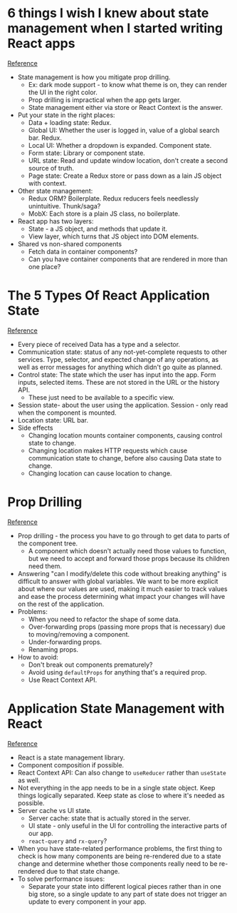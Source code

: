 # 6 things I wish I knew about state management when I started writing React apps
[Reference](https://medium.com/@veeralpatel/things-ive-learned-about-state-management-for-react-apps-174b8bde87fb)

- State management is how you mitigate prop drilling.
  - Ex: dark mode support - to know what theme is on, they can render the UI in the right color.
  - Prop drilling is impractical when the app gets larger.
  - State management either via store or React Context is the answer.
- Put your state in the right places:
  - Data + loading state: Redux.
  - Global UI: Whether the user is logged in, value of a global search bar. Redux.
  - Local UI: Whether a dropdown is expanded. Component state.
  - Form state: Library or component state.
  - URL state: Read and update window location, don't create a second source of truth.
  - Page state: Create a Redux store or pass down as a lain JS object with context.
- Other state management:
  - Redux ORM? Boilerplate. Redux reducers feels needlessly unintuitive.  Thunk/saga?
  - MobX: Each store is a plain JS class, no boilerplate.
- React app has two layers:
  - State - a JS object, and methods that update it.
  - View layer, which turns that JS object into DOM elements.
- Shared vs non-shared components
  - Fetch data in container components?
  - Can you have container components that are rendered in more than one place?

# The 5 Types Of React Application State
[Reference](http://jamesknelson.com/5-types-react-application-state/)

- Every piece of received Data has a type and a selector.
- Communication state: status of any not-yet-complete requests to other services. Type, selector, and expected change of any operations, as well as error messages for anything which didn't go quite as planned.
- Control state: The state which the user has input into the app. Form inputs, selected items. These are not stored in the URL or the history API.
  - These just need to be available to a specific view.
- Session state- about the user using the application. Session - only read when the component is mounted.
- Location state: URL bar.
- Side effects
  - Changing location mounts container components, causing control state to change.
  - Changing location makes HTTP requests which cause communication state to change, before also causing Data state to change.
  - Changing location can cause location to change.

# Prop Drilling
[Reference](https://kentcdodds.com/blog/prop-drilling)

- Prop drilling - the process you have to go through to get data to parts of the component tree.
  - A component which doesn't actually need those values to function, but we need to accept and forward those props because its children need them.
- Answering "can I modify/delete this code without breaking anything" is difficult to answer with global variables. We want to be more explicit about where our values are used, making it much easier to track values and ease the process determining what impact your changes will have on the rest of the application.
- Problems:
  - When you need to refactor the shape of some data.
  - Over-forwarding props (passing more props that is necessary) due to moving/removing a component.
  - Under-forwarding props.
  - Renaming props.
- How to avoid:
  - Don't break out components prematurely?
  - Avoid using `defaultProps` for anything that's a required prop.
  - Use React Context API.

# Application State Management with React
[Reference](https://kentcdodds.com/blog/application-state-management-with-react)

- React is a state management library.
- Component composition if possible.
- React Context API: Can also change to `useReducer` rather than `useState` as well.
- Not everything in the app needs to be in a single state object. Keep things logically separated. Keep state as close to where it's needed as possible.
- Server cache vs UI state.
  - Server cache: state that is actually stored in the server.
  - UI state - only useful in the UI for controlling the interactive parts of our app.
  - `react-query` and `rx-query`?
- When you have state-related performance problems, the first thing to check is how many components are being re-rendered due to a state change and determine whether those components really need to be re-rendered due to that state change.
- To solve performance issues:
  - Separate your state into different logical pieces rather than in one big store, so a single update to any part of state does not trigger an update to every component in your app.
